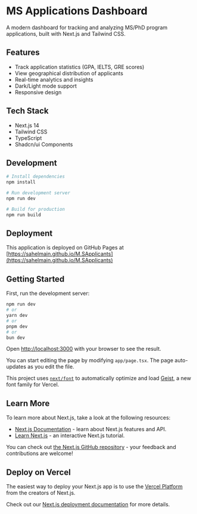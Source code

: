 # MS Applications Dashboard

A modern dashboard for tracking and analyzing MS/PhD program applications, built with Next.js and Tailwind CSS.

## Features

- Track application statistics (GPA, IELTS, GRE scores)
- View geographical distribution of applicants
- Real-time analytics and insights
- Dark/Light mode support
- Responsive design

## Tech Stack

- Next.js 14
- Tailwind CSS
- TypeScript
- Shadcn/ui Components

## Development

```bash
# Install dependencies
npm install

# Run development server
npm run dev

# Build for production
npm run build
```

## Deployment

This application is deployed on GitHub Pages at [https://sahelmain.github.io/M.SApplicants](https://sahelmain.github.io/M.SApplicants)

## Getting Started

First, run the development server:

```bash
npm run dev
# or
yarn dev
# or
pnpm dev
# or
bun dev
```

Open [http://localhost:3000](http://localhost:3000) with your browser to see the result.

You can start editing the page by modifying `app/page.tsx`. The page auto-updates as you edit the file.

This project uses [`next/font`](https://nextjs.org/docs/app/building-your-application/optimizing/fonts) to automatically optimize and load [Geist](https://vercel.com/font), a new font family for Vercel.

## Learn More

To learn more about Next.js, take a look at the following resources:

- [Next.js Documentation](https://nextjs.org/docs) - learn about Next.js features and API.
- [Learn Next.js](https://nextjs.org/learn) - an interactive Next.js tutorial.

You can check out [the Next.js GitHub repository](https://github.com/vercel/next.js) - your feedback and contributions are welcome!

## Deploy on Vercel

The easiest way to deploy your Next.js app is to use the [Vercel Platform](https://vercel.com/new?utm_medium=default-template&filter=next.js&utm_source=create-next-app&utm_campaign=create-next-app-readme) from the creators of Next.js.

Check out our [Next.js deployment documentation](https://nextjs.org/docs/app/building-your-application/deploying) for more details.
